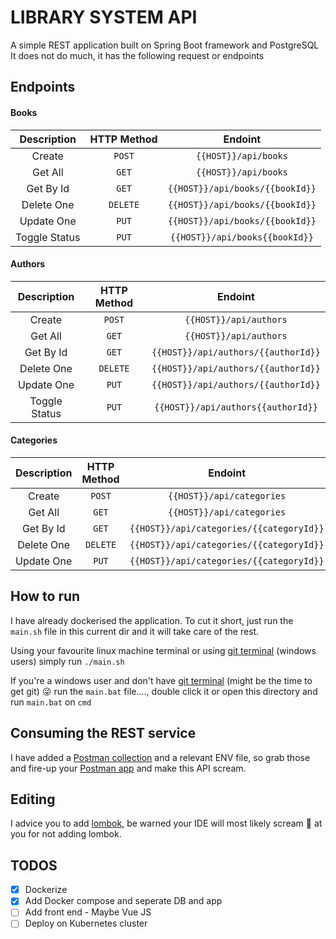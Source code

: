# LIBRARY SYSTEM API

A simple REST application built on Spring Boot framework and PostgreSQL
It does not do much, it has the following request or endpoints 

## Endpoints
#### Books
|Description|HTTP Method|Endoint|
|:---:|:---:|:---:|
|Create| `POST`| `{{HOST}}/api/books`|
|Get All| `GET`| `{{HOST}}/api/books`|
|Get By Id| `GET`| `{{HOST}}/api/books/{{bookId}}`|
|Delete One| `DELETE`| `{{HOST}}/api/books/{{bookId}}`|
|Update One | `PUT` |`{{HOST}}/api/books/{{bookId}}`|
|Toggle Status| `PUT`| `{{HOST}}/api/books{{bookId}}`|

#### Authors
|Description|HTTP Method|Endoint|
|:---:|:---:|:---:|
|Create| `POST`| `{{HOST}}/api/authors`|
|Get All| `GET`| `{{HOST}}/api/authors`|
|Get By Id| `GET`| `{{HOST}}/api/authors/{{authorId}}`|
|Delete One| `DELETE`| `{{HOST}}/api/authors/{{authorId}}`|
|Update One | `PUT` |`{{HOST}}/api/authors/{{authorId}}`|
|Toggle Status| `PUT`| `{{HOST}}/api/authors{{authorId}}`|

#### Categories
|Description|HTTP Method|Endoint|
|:---:|:---:|:---:|
|Create| `POST`| `{{HOST}}/api/categories`|
|Get All| `GET`| `{{HOST}}/api/categories`|
|Get By Id| `GET`| `{{HOST}}/api/categories/{{categoryId}}`|
|Delete One| `DELETE`| `{{HOST}}/api/categories/{{categoryId}}`|
|Update One | `PUT` |`{{HOST}}/api/categories/{{categoryId}}`|


## How to run
I have already dockerised  the application.
To cut it short, just run the `main.sh` file in this current dir and it will take care of the rest.

Using your favourite linux machine terminal or using [git terminal](https://git-scm.com/downloads) (windows users) simply run `./main.sh`

If you're a windows user and don't have [git terminal](https://git-scm.com/downloads) (might be the time to get git)  :stuck_out_tongue_winking_eye:
run the `main.bat` file...., double click it or open this directory and run `main.bat` on `cmd`

## Consuming the REST service
I have added a [Postman collection](https://github.com/Mmontsheng/library-system/tree/master/postman) and a relevant ENV file, so grab those and fire-up your [Postman app](https://www.postman.com/) and make this API scream. 


## Editing
I advice you to add [lombok](https://projectlombok.org/), be warned your IDE will most likely scream :ghost: at you for not adding lombok. 

## TODOS
 - [x] Dockerize
 - [x] Add Docker compose and seperate DB and app
 - [ ] Add front end - Maybe Vue JS
 - [ ] Deploy on Kubernetes cluster
